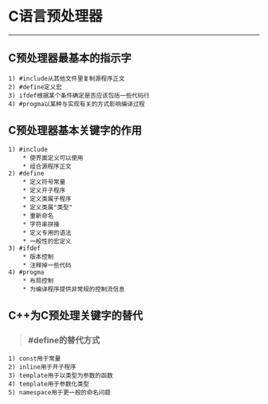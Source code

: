 # **C语言预处理器** #
***


## **C预处理器最基本的指示字** ##
    1) #include从其他文件里复制源程序正文
    2) #define定义宏
    3) ifdef根据某个条件确定是否应该包括一些代码行
    4) #progma以某种与实现有关的方式影响编译过程


## **C预处理器基本关键字的作用** ##
    1) #include
        * 使界面定义可以使用
        * 组合源程序正文
    2) #define 
        * 定义符号常量
        * 定义开子程序
        * 定义类属子程序
        * 定义类属"类型"
        * 重新命名
        * 字符串拼接
        * 定义专用的语法
        * 一般性的宏定义
    3) #ifdef
        * 版本控制
        * 注释掉一些代码
    4) #progma
        * 布局控制
        * 为编译程序提供非常规的控制流信息 


## **C++为C预处理关键字的替代** ##
> ### **#define的替代方式** ###
    1) const用于常量
    2) inline用于开子程序
    3) template用于以类型为参数的函数
    4) template用于参数化类型
    5) namespace用于更一般的命名问题
